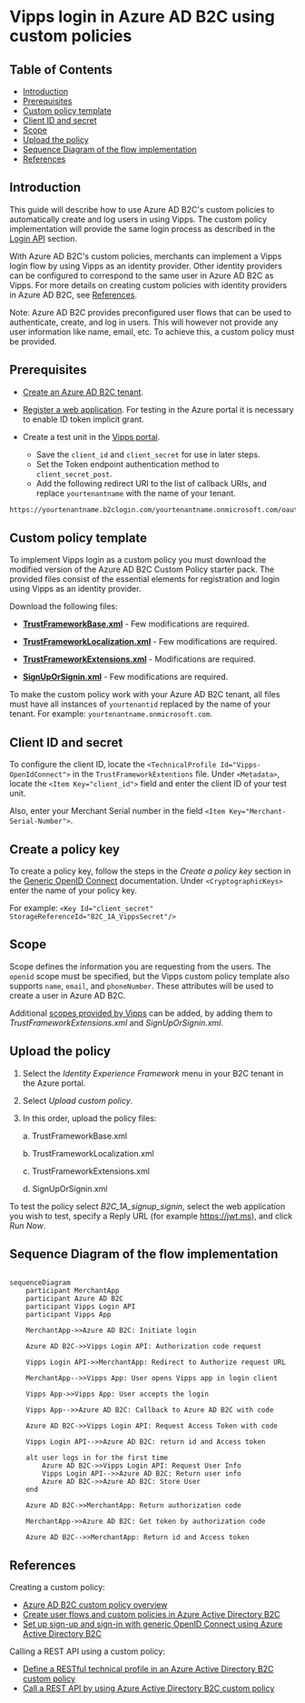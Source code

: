 <!-- START_METADATA
---
title: Vipps login in Azure AD B2C using custom policies
sidebar_label: Login with custom policy
sidebar_position: 200
pagination_next: null
pagination_prev: null
---
END_METADATA -->

# Vipps login in Azure AD B2C using custom policies

<!-- START_COMMENT -->
## Table of Contents

- [Introduction](#introduction)
- [Prerequisites](#prerequisites)
- [Custom policy template](#custom-policy-template)
- [Client ID and secret](#client-id-and-secret)
- [Scope](#scope)
- [Upload the policy](#upload-the-policy)
- [Sequence Diagram of the flow implementation](#sequence-diagram-of-the-flow-implementation)
- [References](#references)
<!-- END_COMMENT -->

## Introduction

This guide will describe how to use Azure AD B2C's custom policies to automatically create and log users in using Vipps. The custom policy implementation will provide the same login process as described in the [Login API](https://developer.vippsmobilepay.com/docs/APIs/login-api/how-it-works/vipps-login-api-howitworks/#the-login-process) section.

With Azure AD B2C's custom policies, merchants can implement a Vipps login flow by using Vipps as an identity provider. Other identity providers can be configured to correspond to the same user in Azure AD B2C as Vipps. For more details on creating custom policies with identity providers in Azure AD B2C, see [References](#references).

Note: Azure AD B2C provides preconfigured user flows that can be used to authenticate, create, and log in users. This will however not provide any user information like name, email, etc. To achieve this, a custom policy must be provided.

## Prerequisites

- [Create an Azure AD B2C tenant](https://learn.microsoft.com/en-us/azure/active-directory-b2c/tutorial-create-tenant).
- [Register a web application](https://learn.microsoft.com/en-us/azure/active-directory-b2c/tutorial-register-applications?tabs=app-reg-ga). For testing in the Azure portal it is necessary to enable ID token implicit grant.
- Create a test unit in the [Vipps portal](https://developer.vippsmobilepay.com/docs/vipps-developers/developer-resources/portal/).

  - Save the `client_id` and `client_secret` for use in later steps.
  - Set the Token endpoint authentication method to `client_secret_post`.
  - Add the following redirect URI to the list of callback URIs, and replace `yourtenantname` with the name of your tenant.

```bash
https://yourtenantname.b2clogin.com/yourtenantname.onmicrosoft.com/oauth2/authresp
```

## Custom policy template

To implement Vipps login as a custom policy you must download the modified version of the Azure AD B2C Custom Policy starter pack. The provided files consist of the essential elements for registration and login using Vipps as an identity provider.

Download the following files:

- [**TrustFrameworkBase.xml**](./downloads/TrustFrameworkBase.xml) - Few modifications are required.

- [**TrustFrameworkLocalization.xml**](./downloads/TrustFrameworkLocalization.xml) - Few modifications are required.

- [**TrustFrameworkExtensions.xml**](./downloads/TrustFrameworkExtensions.xml) - Modifications are required.

- [**SignUpOrSignin.xml**](./downloads/SignUpOrSignin.xml) - Few modifications are required.

To make the custom policy work with your Azure AD B2C tenant, all files must have all instances of `yourtenantid` replaced by the name of your tenant. For example: `yourtenantname.onmicrosoft.com`.

## Client ID and secret

To configure the client ID, locate the `<TechnicalProfile Id="Vipps-OpenIdConnect">` in the `TrustFrameworkExtentions` file. Under `<Metadata>`, locate the `<Item Key="client_id">` field and enter the client ID of your test unit.

Also, enter your Merchant Serial number in the field `<Item Key="Merchant-Serial-Number">`.

## Create a policy key

To create a policy key, follow the steps in the *Create a policy key* section in the [Generic OpenID Connect](https://learn.microsoft.com/en-us/azure/active-directory-b2c/identity-provider-generic-openid-connect?pivots=b2c-custom-policy) documentation. Under `<CryptographicKeys>` enter the name of your policy key.

For example:
`<Key Id="client_secret" StorageReferenceId="B2C_1A_VippsSecret"/>`

## Scope

Scope defines the information you are requesting from the users. The `openid` scope must be specified, but the Vipps custom policy template also supports `name`, `email`, and `phoneNumber`. These attributes will be used to create a user in Azure AD B2C.

Additional [scopes provided by Vipps](https://developer.vippsmobilepay.com/docs/APIs/login-api/api-guide/core-concepts/#scopes) can be added, by adding them to *TrustFrameworkExtensions.xml* and *SignUpOrSignin.xml*.

## Upload the policy

1. Select the *Identity Experience Framework* menu in your B2C tenant in the Azure portal.
2. Select *Upload custom policy*.
3. In this order, upload the policy files:

   a. TrustFrameworkBase.xml

   b. TrustFrameworkLocalization.xml

   c. TrustFrameworkExtensions.xml

   d. SignUpOrSignin.xml

To test the policy select *B2C_1A_signup_signin*, select the web application you wish to test, specify a Reply URL (for example <https://jwt.ms>), and click *Run Now*.

## Sequence Diagram of the flow implementation

```mermaid

sequenceDiagram
    participant MerchantApp
    participant Azure AD B2C
    participant Vipps Login API
    participant Vipps App

    MerchantApp->>Azure AD B2C: Initiate login

    Azure AD B2C->>Vipps Login API: Authorization code request

    Vipps Login API->>MerchantApp: Redirect to Authorize request URL

    MerchantApp-->>Vipps App: User opens Vipps app in login client

    Vipps App->>Vipps App: User accepts the login

    Vipps App-->>Azure AD B2C: Callback to Azure AD B2C with code

    Azure AD B2C->>Vipps Login API: Request Access Token with code

    Vipps Login API-->>Azure AD B2C: return id and Access token

    alt user logs in for the first time
        Azure AD B2C->>Vipps Login API: Request User Info
        Vipps Login API-->>Azure AD B2C: Return user info
        Azure AD B2C->>Azure AD B2C: Store User
    end

    Azure AD B2C->>MerchantApp: Return authorization code

    MerchantApp->>Azure AD B2C: Get token by authorization code

    Azure AD B2C-->>MerchantApp: Return id and Access token
```

## References

Creating a custom policy:

- [Azure AD B2C custom policy overview](https://learn.microsoft.com/en-us/azure/active-directory-b2c/custom-policy-overview)
- [Create user flows and custom policies in Azure Active Directory B2C](https://learn.microsoft.com/en-us/azure/active-directory-b2c/tutorial-create-user-flows?pivots=b2c-custom-policy)
- [Set up sign-up and sign-in with generic OpenID Connect using Azure Active Directory B2C](https://learn.microsoft.com/en-us/azure/active-directory-b2c/identity-provider-generic-openid-connect?pivots=b2c-custom-policy)

Calling a REST API using a custom policy:

- [Define a RESTful technical profile in an Azure Active Directory B2C custom policy](https://learn.microsoft.com/en-us/azure/active-directory-b2c/restful-technical-profile)
- [Call a REST API by using Azure Active Directory B2C custom policy](https://learn.microsoft.com/en-us/azure/active-directory-b2c/custom-policies-series-call-rest-api)

